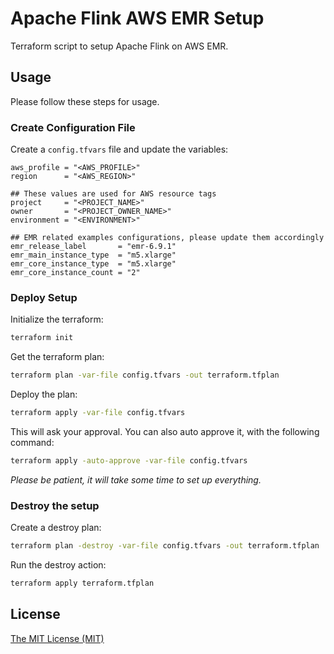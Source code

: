 # Apache Flink AWS EMR Setup

Terraform script to setup Apache Flink on AWS EMR.

## Usage

Please follow these steps for usage.

### Create Configuration File

Create a `config.tfvars` file and update the variables:

```hcl
aws_profile = "<AWS_PROFILE>"
region      = "<AWS_REGION>"

## These values are used for AWS resource tags
project     = "<PROJECT_NAME>"
owner       = "<PROJECT_OWNER_NAME>"
environment = "<ENVIRONMENT>"

## EMR related examples configurations, please update them accordingly
emr_release_label       = "emr-6.9.1"
emr_main_instance_type  = "m5.xlarge"
emr_core_instance_type  = "m5.xlarge"
emr_core_instance_count = "2"
```

### Deploy Setup

Initialize the terraform:

```sh
terraform init
```

Get the terraform plan:

```sh
terraform plan -var-file config.tfvars -out terraform.tfplan
```

Deploy the plan:

```sh
terraform apply -var-file config.tfvars
```

This will ask your approval. You can also auto approve it, with the following
command:

```sh
terraform apply -auto-approve -var-file config.tfvars
```

_Please be patient, it will take some time to set up everything._

### Destroy the setup

Create a destroy plan:

```sh
terraform plan -destroy -var-file config.tfvars -out terraform.tfplan
```

Run the destroy action:

```sh
terraform apply terraform.tfplan
```

## License

[The MIT License (MIT)](LICENSE)
